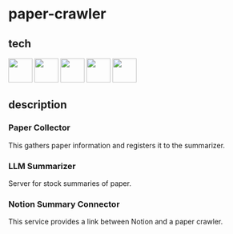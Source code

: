 # paper-crawler

## tech

<div>
    <img src="https://cdn.jsdelivr.net/gh/devicons/devicon@latest/icons/docker/docker-original.svg" width=48/>
    <img src="https://cdn.jsdelivr.net/gh/devicons/devicon@latest/icons/python/python-original.svg" width=48/>
    <img src="https://cdn.jsdelivr.net/gh/devicons/devicon@latest/icons/fastapi/fastapi-original.svg" width=48/>
    <img src="https://cdn.jsdelivr.net/gh/devicons/devicon@latest/icons/postgresql/postgresql-original.svg" width=48/>
    <img src="https://cdn.jsdelivr.net/gh/devicons/devicon@latest/icons/json/json-original.svg" width=48/>
</div>

## description

### Paper Collector

This gathers paper information and registers it to the summarizer.

### LLM Summarizer

Server for stock summaries of paper.

### Notion Summary Connector

This service provides a link between Notion and a paper crawler.
